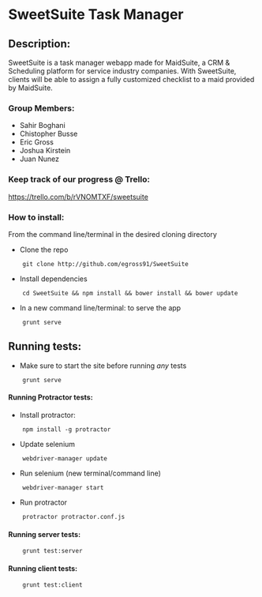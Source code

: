 # SweetSuite Task Manager

## Description:
SweetSuite is a task manager webapp made for MaidSuite, a CRM & Scheduling platform for service industry companies. With SweetSuite, clients will be able to assign a fully customized checklist to a maid provided by MaidSuite.

### Group Members:
- Sahir Boghani
- Chistopher Busse
- Eric Gross
- Joshua Kirstein
- Juan Nunez

### Keep track of our progress @ Trello:
https://trello.com/b/rVNOMTXF/sweetsuite

### How to install:
From the command line/terminal in the desired cloning directory

- Clone the repo
```
    git clone http://github.com/egross91/SweetSuite
```

-  Install dependencies
```
    cd SweetSuite && npm install && bower install && bower update
```

- In a new command line/terminal: to serve the app
```
    grunt serve
```

## Running tests:
- Make sure to start the site before running *any* tests
```
    grunt serve
```

#### Running Protractor tests:
- Install protractor:
```
    npm install -g protractor
```

- Update selenium
```
    webdriver-manager update
```

- Run selenium (new terminal/command line)
```
    webdriver-manager start
```

- Run protractor
```
    protractor protractor.conf.js
```


#### Running server tests:
```
    grunt test:server
```


#### Running client tests:
```
    grunt test:client
```
